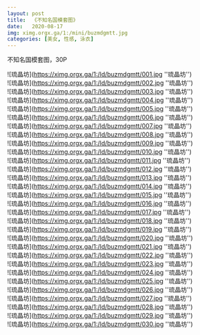 ```yaml
---
layout: post
title:  《不知名国模套图》
date:   2020-08-17
img: ximg.orgx.ga/1:/mini/buzmdgmtt.jpg
categories: [美女, 性感, 泳衣]
---
```


不知名国模套图，30P

![琉晶坊](https://ximg.orgx.ga/1:/ld/buzmdgmtt/001.jpg ''琉晶坊'') <br>
![琉晶坊](https://ximg.orgx.ga/1:/ld/buzmdgmtt/002.jpg ''琉晶坊'') <br>
![琉晶坊](https://ximg.orgx.ga/1:/ld/buzmdgmtt/003.jpg ''琉晶坊'') <br>
![琉晶坊](https://ximg.orgx.ga/1:/ld/buzmdgmtt/004.jpg ''琉晶坊'') <br>
![琉晶坊](https://ximg.orgx.ga/1:/ld/buzmdgmtt/005.jpg ''琉晶坊'') <br>
![琉晶坊](https://ximg.orgx.ga/1:/ld/buzmdgmtt/006.jpg ''琉晶坊'') <br>
![琉晶坊](https://ximg.orgx.ga/1:/ld/buzmdgmtt/007.jpg ''琉晶坊'') <br>
![琉晶坊](https://ximg.orgx.ga/1:/ld/buzmdgmtt/008.jpg ''琉晶坊'') <br>
![琉晶坊](https://ximg.orgx.ga/1:/ld/buzmdgmtt/009.jpg ''琉晶坊'') <br>
![琉晶坊](https://ximg.orgx.ga/1:/ld/buzmdgmtt/010.jpg ''琉晶坊'') <br>
![琉晶坊](https://ximg.orgx.ga/1:/ld/buzmdgmtt/011.jpg ''琉晶坊'') <br>
![琉晶坊](https://ximg.orgx.ga/1:/ld/buzmdgmtt/012.jpg ''琉晶坊'') <br>
![琉晶坊](https://ximg.orgx.ga/1:/ld/buzmdgmtt/013.jpg ''琉晶坊'') <br>
![琉晶坊](https://ximg.orgx.ga/1:/ld/buzmdgmtt/014.jpg ''琉晶坊'') <br>
![琉晶坊](https://ximg.orgx.ga/1:/ld/buzmdgmtt/015.jpg ''琉晶坊'') <br>
![琉晶坊](https://ximg.orgx.ga/1:/ld/buzmdgmtt/016.jpg ''琉晶坊'') <br>
![琉晶坊](https://ximg.orgx.ga/1:/ld/buzmdgmtt/017.jpg ''琉晶坊'') <br>
![琉晶坊](https://ximg.orgx.ga/1:/ld/buzmdgmtt/018.jpg ''琉晶坊'') <br>
![琉晶坊](https://ximg.orgx.ga/1:/ld/buzmdgmtt/019.jpg ''琉晶坊'') <br>
![琉晶坊](https://ximg.orgx.ga/1:/ld/buzmdgmtt/020.jpg ''琉晶坊'') <br>
![琉晶坊](https://ximg.orgx.ga/1:/ld/buzmdgmtt/021.jpg ''琉晶坊'') <br>
![琉晶坊](https://ximg.orgx.ga/1:/ld/buzmdgmtt/022.jpg ''琉晶坊'') <br>
![琉晶坊](https://ximg.orgx.ga/1:/ld/buzmdgmtt/023.jpg ''琉晶坊'') <br>
![琉晶坊](https://ximg.orgx.ga/1:/ld/buzmdgmtt/024.jpg ''琉晶坊'') <br>
![琉晶坊](https://ximg.orgx.ga/1:/ld/buzmdgmtt/025.jpg ''琉晶坊'') <br>
![琉晶坊](https://ximg.orgx.ga/1:/ld/buzmdgmtt/026.jpg ''琉晶坊'') <br>
![琉晶坊](https://ximg.orgx.ga/1:/ld/buzmdgmtt/027.jpg ''琉晶坊'') <br>
![琉晶坊](https://ximg.orgx.ga/1:/ld/buzmdgmtt/028.jpg ''琉晶坊'') <br>
![琉晶坊](https://ximg.orgx.ga/1:/ld/buzmdgmtt/029.jpg ''琉晶坊'') <br>
![琉晶坊](https://ximg.orgx.ga/1:/ld/buzmdgmtt/030.jpg ''琉晶坊'') <br>
